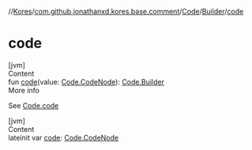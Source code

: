 //[Kores](../../../index.md)/[com.github.jonathanxd.kores.base.comment](../../index.md)/[Code](../index.md)/[Builder](index.md)/[code](code.md)



# code  
[jvm]  
Content  
fun [code](code.md)(value: [Code.CodeNode](../-code-node/index.md)): [Code.Builder](index.md)  
More info  


See [Code.code](../code.md)

  


[jvm]  
Content  
lateinit var [code](code.md): [Code.CodeNode](../-code-node/index.md)  



